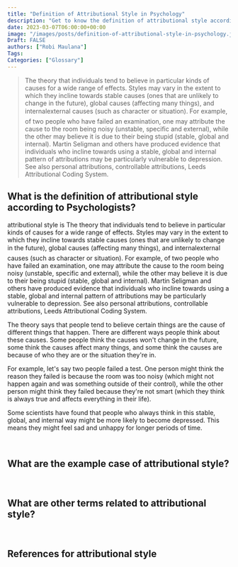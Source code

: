 ```yaml
---
title: "Definition of Attributional Style in Psychology"
description: "Get to know the definition of attributional style according to psychologists."
date: 2023-03-07T06:00:00+00:00
image: "/images/posts/definition-of-attributional-style-in-psychology.jpg"
Draft: FALSE
authors: ["Robi Maulana"]
Tags: 
Categories: ["Glossary"]
---
```






> The theory that individuals tend to believe in particular kinds of causes for a wide range of effects. Styles may vary in the extent to which they incline towards stable causes (ones that are unlikely to change in the future), global causes (affecting many things), and internalexternal causes (such as character or situation). For example, of two people who have failed an examination, one may attribute the cause to the room being noisy (unstable, specific and external), while the other may believe it is due to their being stupid (stable, global and internal). Martin Seligman and others have produced evidence that individuals who incline towards using a stable, global and internal pattern of attributions may be particularly vulnerable to depression. See also personal attributions, controllable attributions, Leeds Attributional Coding System.

## What is the definition of attributional style according to Psychologists?

attributional style is The theory that individuals tend to believe in particular kinds of causes for a wide range of effects. Styles may vary in the extent to which they incline towards stable causes (ones that are unlikely to change in the future), global causes (affecting many things), and internalexternal causes (such as character or situation). For example, of two people who have failed an examination, one may attribute the cause to the room being noisy (unstable, specific and external), while the other may believe it is due to their being stupid (stable, global and internal). Martin Seligman and others have produced evidence that individuals who incline towards using a stable, global and internal pattern of attributions may be particularly vulnerable to depression. See also personal attributions, controllable attributions, Leeds Attributional Coding System.

The theory says that people tend to believe certain things are the cause of different things that happen. There are different ways people think about these causes. Some people think the causes won't change in the future, some think the causes affect many things, and some think the causes are because of who they are or the situation they're in.

For example, let's say two people failed a test. One person might think the reason they failed is because the room was too noisy (which might not happen again and was something outside of their control), while the other person might think they failed because they're not smart (which they think is always true and affects everything in their life).

Some scientists have found that people who always think in this stable, global, and internal way might be more likely to become depressed. This means they might feel sad and unhappy for longer periods of time.

 

## What are the example case of attributional style?

 

## What are other terms related to attributional style?

 

## References for attributional style
